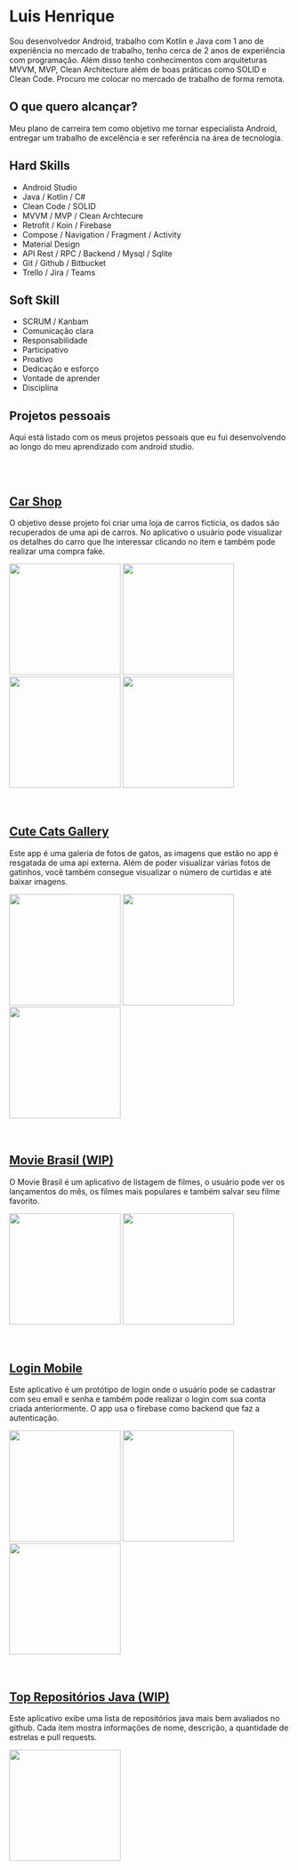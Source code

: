 # Luis Henrique

 Sou desenvolvedor Android, trabalho com Kotlin e
 Java com 1 ano de experiência no mercado de trabalho, tenho
 cerca de 2 anos de experiência com
 programação. Além disso tenho conhecimentos com arquiteturas MVVM,
 MVP, Clean Architecture além de boas
 práticas como SOLID e Clean Code.
 Procuro me colocar no mercado de
 trabalho de forma remota.

 ## O que quero alcançar? 
 Meu plano de carreira tem como objetivo me tornar especialista Android,  entregar um trabalho de excelência e ser referência na área de tecnologia.

 ## Hard Skills

 - Android Studio
 - Java / Kotlin / C#
 - Clean Code / SOLID
 - MVVM / MVP / Clean Archtecure
 - Retrofit / Koin / Firebase
 - Compose / Navigation / Fragment / Activity
 - Material Design
 - API Rest / RPC / Backend / Mysql / Sqlite
 - Git / Github / Bitbucket
 - Trello / Jira / Teams

 ## Soft Skill
 - SCRUM / Kanbam
 - Comunicação clara
 - Responsabilidade
 - Participativo
 - Proativo
 - Dedicação e esforço
 - Vontade de aprender
 - Disciplina

 ## Projetos pessoais
 Aqui está listado com os meus projetos pessoais que eu fui desenvolvendo ao longo do meu aprendizado com android studio.

 <br>
 <br>

 ## [Car Shop](https://github.com/Louiixx-h/Car-Shop)
 O objetivo desse projeto foi criar uma loja de carros fictícia, os dados são recuperados de uma api de carros.
 No aplicativo o usuário pode visualizar os detalhes do carro que lhe interessar clicando no item e também pode
 realizar uma compra fake.
<div>
 <img src="./images/carshop/home.png" width="200"/>
 <img src="./images/carshop/detail.png" width="200"/>
 <img src="./images/carshop/page.png" width="200"/>
 <img src="./images/carshop/sort.png" width="200"/>
</div>

 <br>
 <br>

 ## [Cute Cats Gallery](https://github.com/Louiixx-h/Cute-Cats-Gallery)
 Este app é uma galeria de fotos de gatos, as imagens que estão no app é resgatada de uma api externa.
 Além de poder visualizar várias fotos de gatinhos, você também consegue visualizar o número de curtidas 
 e até baixar imagens.
 <div>
 <img src="./images/cats/home.png" width="200"/>
 <img src="./images/cats/loading.png" width="200"/>
 <img src="./images/cats/error.png" width="200"/>
</div>
 <br>
 <br>

 ## [Movie Brasil (WIP)](https://github.com/Louiixx-h/Movie-Brasil)
 O Movie Brasil é um aplicativo de listagem de filmes, o usuário pode ver os lançamentos do mês,
 os filmes mais populares e também salvar seu filme favorito.
<div>
 <img src="./images/moviebrasil/home.png" width="200"/>
 <img src="./images/moviebrasil/home1.png" width="200"/>
</div>
 <br>
 <br>

 ## [Login Mobile](https://github.com/Louiixx-h/login-mobile)
 Este aplicativo é um protótipo de login onde o usuário pode se cadastrar com seu email e senha
 e também pode realizar o login com sua conta criada anteriormente. O app usa o firebase como
 backend que faz a autenticação.
<div>
 <img src="./images/login/start.png" width="200"/>
 <img src="./images/login/login.png" width="200"/>
 <img src="./images/login/register.png" width="200"/>
</div>
 <br>
 <br>

 ## [Top Repositórios Java (WIP)](https://github.com/Louiixx-h/top-repositorios-java)
 Este aplicativo exibe uma lista de repositórios java mais bem avaliados no github. Cada item mostra
 informações de nome, descrição, a quantidade de estrelas e pull requests.
<div>
 <img src="./images/javatop/home.png" width="200"/>
</div>
